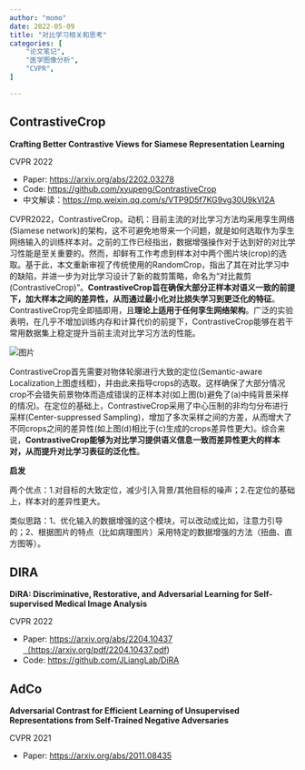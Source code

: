 ```yaml
---
author: "momo"
date: 2022-05-09
title: "对比学习相关和思考"
categories: [
    "论文笔记",
    "医学图像分析",
    "CVPR",
]

---
```



## ContrastiveCrop

**Crafting Better Contrastive Views for Siamese Representation Learning**

CVPR 2022

- Paper: https://arxiv.org/abs/2202.03278
- Code: https://github.com/xyupeng/ContrastiveCrop
- 中文解读：https://mp.weixin.qq.com/s/VTP9D5f7KG9vg30U9kVI2A

CVPR2022，ContrastiveCrop。动机：目前主流的对比学习方法均采用孪生网络(Siamese network)的架构，这不可避免地带来一个问题，就是如何选取作为孪生网络输入的训练样本对。之前的工作已经指出，数据增强操作对于达到好的对比学习性能是至关重要的。然而，却鲜有工作考虑到样本对中两个图片块(crop)的选取。基于此，本文重新审视了传统使用的RandomCrop，指出了其在对比学习中的缺陷，并进一步为对比学习设计了新的裁剪策略，命名为“对比裁剪(ContrastiveCrop)”。**ContrastiveCrop旨在确保大部分正样本对语义一致的前提下，加大样本之间的差异性，从而通过最小化对比损失学习到更泛化的特征**。ContrastiveCrop完全即插即用，且**理论上适用于任何孪生网络架构**。广泛的实验表明，在几乎不增加训练内存和计算代价的前提下，ContrastiveCrop能够在若干常用数据集上稳定提升当前主流对比学习方法的性能。

![图片](https://mmbiz.qpic.cn/mmbiz_png/yNnalkXE7oXhCL15yhpoXRnPzYOnIgVqnwhU2iaEUNV4KslKqnq4Yqw25vVRptqE4B3ogrDfibTuictN5f3oiayibGQ/640?wx_fmt=png&wxfrom=5&wx_lazy=1&wx_co=1)

ContrastiveCrop首先需要对物体轮廓进行大致的定位(Semantic-aware Localization上图虚线框)，并由此来指导crops的选取。这样确保了大部分情况crop不会错失前景物体而造成错误的正样本对(如上图(b)避免了(a)中纯背景采样的情况)。在定位的基础上，ContrastiveCrop采用了中心压制的非均匀分布进行采样(Center-suppressed Sampling)，增加了多次采样之间的方差，从而增大了不同crops之间的差异性(如上图(d)相比于(c)生成的crops差异性更大)。综合来说，**ContrastiveCrop能够为对比学习提供语义信息一致而差异性更大的样本对，从而提升对比学习表征的泛化性**。

**启发**

两个优点：1.对目标的大致定位，减少引入背景/其他目标的噪声；2.在定位的基础上，样本对的差异性更大。

类似思路：1、优化输入的数据增强的这个模块，可以改动成比如，注意力引导的；2、根据图片的特点（比如病理图片）采用特定的数据增强的方法（扭曲、直方图等）。

## DIRA

**DiRA: Discriminative, Restorative, and Adversarial Learning for Self-supervised Medical Image Analysis**

CVPR 2022

- Paper: https://arxiv.org/abs/2204.10437（https://arxiv.org/pdf/2204.10437.pdf)
- Code: https://github.com/JLiangLab/DiRA

## AdCo

**Adversarial Contrast for Efficient Learning of Unsupervised Representations from Self-Trained Negative Adversaries**

CVPR 2021

- Paper: https://arxiv.org/abs/2011.08435

